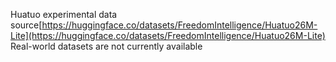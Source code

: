 Huatuo experimental data source[https://huggingface.co/datasets/FreedomIntelligence/Huatuo26M-Lite](https://huggingface.co/datasets/FreedomIntelligence/Huatuo26M-Lite)
Real-world datasets are not currently available
